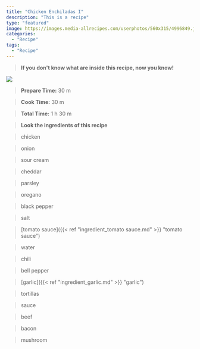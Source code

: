 ```yaml
---
title: "Chicken Enchiladas I"
description: "This is a recipe"
type: "featured"
image: https://images.media-allrecipes.com/userphotos/560x315/4996849.jpg
categories: 
  - "Recipe"
tags: 
  - "Recipe"
---
```



>**If you don't know what are inside this recipe, now you know!**

![](../images/Recipes-Banner.jpg)
> **Prepare Time:** 30 m


> **Cook Time:** 30 m


> **Total Time:** 1 h 30 m

> **Look the ingredients of this recipe**

> chicken

> onion

> sour cream

> cheddar

> parsley

> oregano

> black pepper

> salt

> [tomato sauce]({{< ref "ingredient_tomato sauce.md" >}} "tomato sauce")

> water

> chili

> bell pepper

> [garlic]({{< ref "ingredient_garlic.md" >}} "garlic")

> tortillas

> sauce

> beef

> bacon

> mushroom

